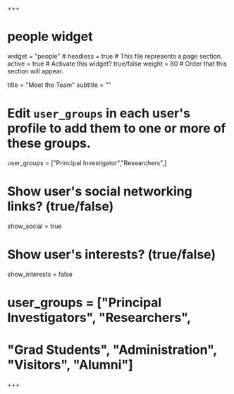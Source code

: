 +++
# people widget

widget = "people" #
headless = true # This file represents a page section. 
active = true # Activate this widget? true/false 
weight = 80 # Order that this section will appear.

title = "Meet the Team" 
subtitle = ""


#   Edit `user_groups` in each user's profile to add them to one or more of these groups.

user_groups = ["Principal Investigator","Researchers",] 



# Show user's social networking links? (true/false)
show_social = true

# Show user's interests? (true/false)
show_interests = false

# user_groups = ["Principal Investigators", "Researchers", 
# "Grad Students", "Administration", "Visitors", "Alumni"] 

+++